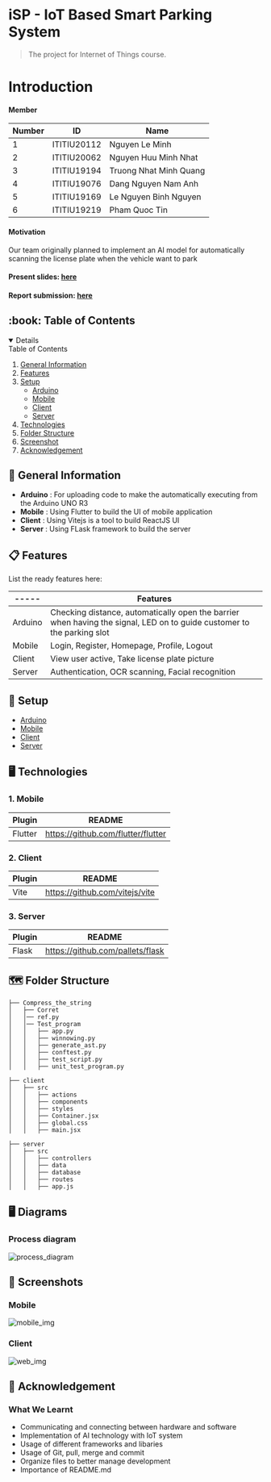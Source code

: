 # iSP - IoT Based Smart Parking System
> The project for Internet of Things course.

# Introduction
<h4>Member</h4>

| Number | ID | Name | 
| ----- | ----- | --------- | 
| 1 | ITITIU20112 | Nguyen Le Minh |
| 2 | ITITIU20062| Nguyen Huu Minh Nhat |
| 3 | ITITIU19194 | Truong Nhat Minh Quang |
| 4 | ITITIU19076 | Dang Nguyen Nam Anh |
| 5 | ITITIU19169 | Le Nguyen Binh Nguyen |
| 6 | ITITIU19219 | Pham Quoc Tin |

<h4>Motivation</h4> 
<p>Our team originally planned to implement an AI model for automatically scanning the license plate when the vehicle want to park</p>

<h4>Present slides: <a href=https://www.canva.com/design/DAFjhbSZAdY/gYEx7tmvrlS9z0Pk7vO0PA/view?utm_content=DAFjhbSZAdY&utm_campaign=designshare&utm_medium=link&utm_source=homepage_design_menu>here</a></h4>

<h4>Report submission: <a href=https://github.com/GHxKw/IoT_Project-main/blob/main/IOT_PROJECT_REPORT.pdf>here<a/></h4>

<h2 id="table-of-contents"> :book: Table of Contents</h2>
<details open="open">
  <summary>Table of Contents</summary>
  <ol>
    <li><a href="#general-information">General Information</a></li>
    <li><a href="#features">Features</a></li>
    <li>
      <a href="#setup">Setup</a>
       <ul>
        <li><a href="https://github.com/GHxKw/IoT_Project-main/tree/main/arduino">Arduino</a></li>
        <li><a href="https://github.com/GHxKw/IoT_Project-main/tree/main/mobile">Mobile</a></li>
        <li><a href="https://github.com/GHxKw/IoT_Project-main/tree/main/client">Client</a></li>
        <li><a href="https://github.com/GHxKw/IoT_Project-main/tree/main/server">Server</a></li>
       </ul>
    </li>
    <li><a href="#technologies">Technologies</a></li>
    <li><a href="#folder-structure">Folder Structure</a></li>
    <li><a href="#screenshot">Screenshot</a></li>
    <li><a href="#acknowledgement">Acknowledgement</a></li>
  </ol>
</details>

<h2 id="general-information"> 🧮 General Information</h2>

- **Arduino** : For uploading code to make the automatically executing from the Arduino UNO R3
- **Mobile** : Using Flutter to build the UI of mobile application
- **Client** : Using Vitejs is a tool to build ReactJS UI
- **Server** : Using FLask framework to build the server

<h2 id="features"> 📋 Features</h2>

List the ready features here:

| ----- | Features | 
| ----- | ----- |
| Arduino | Checking distance, automatically open the barrier when having the signal, LED on to guide customer to the parking slot |
| Mobile | Login, Register, Homepage, Profile, Logout |
| Client | View user active, Take license plate picture |
| Server | Authentication, OCR scanning, Facial recognition |

<h2 id="setup"> 🧰 Setup</h2>
  <ul>
    <li><a href="https://github.com/GHxKw/IoT_Project-main/tree/main/arduino">Arduino</a></li>
    <li><a href="https://github.com/GHxKw/IoT_Project-main/tree/main/mobile">Mobile</a></li>
    <li><a href="https://github.com/GHxKw/IoT_Project-main/tree/main/client">Client</a></li>
    <li><a href="https://github.com/GHxKw/IoT_Project-main/tree/main/server">Server</a></li>
   </ul>
 
<h2 id="technologies"> 🖥️ Technologies</h2>

### 1. Mobile
| Plugin | README |
| ------ | ------ |
| Flutter | https://github.com/flutter/flutter |

### 2. Client
| Plugin | README |
| ------ | ------ |
| Vite | https://github.com/vitejs/vite |

### 3. Server
| Plugin | README |
| ------ | ------ |
| Flask | https://github.com/pallets/flask |

<!-- FOLDER STRUCTURE -->
<h2 id="folder-structure"> 🗺️ Folder Structure</h2>
    
    ├── Compress_the_string
    │   ├── Corret
    │   │── ref.py
    │   │── Test_program
    │   │   ├── app.py
    │   │   ├── winnowing.py
    │   │   ├── generate_ast.py
    │   │   ├── conftest.py
    │   │   ├── test_script.py
    │   │   ├── unit_test_program.py
   
    ├── client
    │   ├── src
    │   │   ├── actions
    │   │   ├── components
    │   │   ├── styles
    │   │   ├── Container.jsx
    │   │   ├── global.css
    │   │   ├── main.jsx
   
    ├── server
    │   ├── src
    │   │   ├── controllers
    │   │   ├── data
    │   │   ├── database
    │   │   ├── routes
    │   │   ├── app.js
  
<h2 id="diagram"> 🖥 Diagrams </h2>

<h3> Process diagram </h3> 
<img src="https://res.cloudinary.com/nguyenle23/image/upload/v1685077153/iot/iSP_yraak5.png" alt="process_diagram" />

<h2 id="screenshot"> 📸 Screenshots </h2>

### Mobile
<img src="https://res.cloudinary.com/nguyenle23/image/upload/v1685077343/iot/mobile_uyyor0.png" alt="mobile_img" />

### Client
<img src="https://res.cloudinary.com/nguyenle23/image/upload/v1685077406/iot/web_hro3i8.png" alt="web_img" />

<h2 id="acknowledgement"> 💼 Acknowledgement </h2>

### What We Learnt
- Communicating and connecting between hardware and software
- Implementation of AI technology with IoT system
- Usage of different frameworks and libaries
- Usage of Git, pull, merge and commit
- Organize files to better manage development
- Importance of README.md
